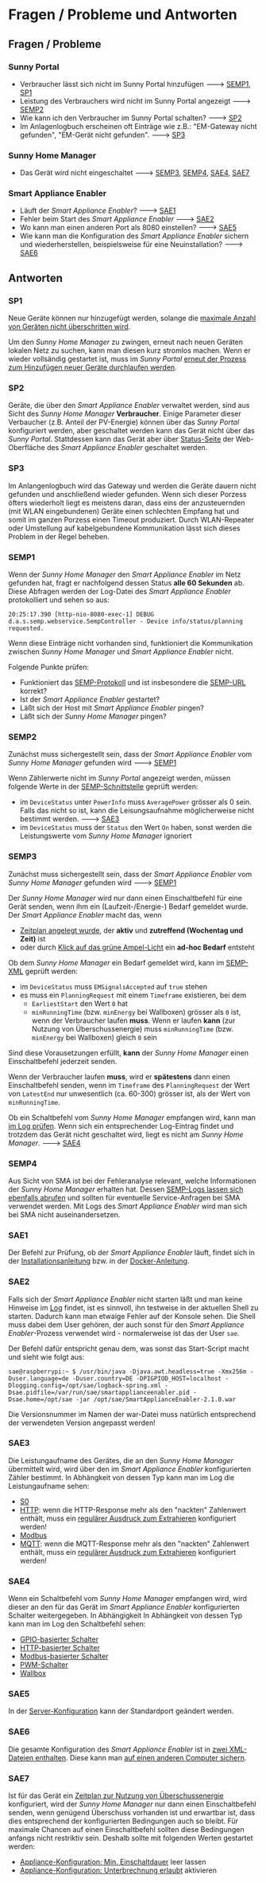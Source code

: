 # Fragen / Probleme und Antworten

## Fragen / Probleme
### Sunny Portal
- Verbraucher lässt sich nicht im Sunny Portal hinzufügen ---> [SEMP1](#semp1), [SP1](#sp1)
- Leistung des Verbrauchers wird nicht im Sunny Portal angezeigt ---> [SEMP2](#semp2)
- Wie kann ich den Verbraucher im Sunny Portal schalten? ---> [SP2](#sp2)
- Im Anlagenlogbuch erscheinen oft Einträge wie z.B.: "EM-Gateway nicht gefunden", "EM-Gerät nicht gefunden". ---> [SP3](#sp3)

### Sunny Home Manager
- Das Gerät wird nicht eingeschaltet ---> [SEMP3](#semp3), [SEMP4](#semp4), [SAE4](#sae4), [SAE7](#sae7)

### Smart Appliance Enabler
- Läuft der *Smart Appliance Enabler*? ---> [SAE1](#sae1)
- Fehler beim Start des *Smart Appliance Enabler* ---> [SAE2](#sae2)
- Wo kann man einen anderen Port als 8080 einstellen? ---> [SAE5](#sae5)
- Wie kann man die Konfiguration des *Smart Appliance Enabler* sichern und wiederherstellen, beispielsweise für eine Neuinstallation? ---> [SAE6](#sae6)

## Antworten

### SP1
Neue Geräte können nur hinzugefügt werden, solange die [maximale Anzahl von Geräten nicht überschritten wird](SunnyPortal_DE.md#max-devices).

Um den *Sunny Home Manager* zu zwingen, erneut nach neuen Geräten lokalen Netz zu suchen, kann man diesen kurz stromlos machen. Wenn er wieder vollsändig gestartet ist, muss im *Sunny Portal* [erneut der Prozess zum Hinzufügen neuer Geräte durchlaufen werden](SunnyPortal_DE.md).

### SP2
Geräte, die über den *Smart Appliance Enabler* verwaltet werden, sind aus Sicht des *Sunny Home Manager* **Verbraucher**. Einige Parameter dieser Verbaucher (z.B. Anteil der PV-Energie) können über das *Sunny Portal* konfiguriert werden, aber geschaltet werden kann das Gerät nicht über das *Sunny Portal*. Stattdessen kann das Gerät aber über [Status-Seite](Status_DE.md) der Web-Oberfläche des *Smart Appliance Enabler* geschaltet werden.

### SP3
Im Anlangenlogbuch wird das Gateway und werden die Geräte dauern nicht gefunden und anschließend wieder gefunden. Wenn sich dieser Porzess öfters wiederholt liegt es meistens daran, dass eins der anzusteuernden (mit WLAN eingebundenen) Geräte einen schlechten Empfang hat und somit im ganzen Porzess einen Timeout produziert. Durch WLAN-Repeater oder Umstellung auf kabelgebundene Kommunikation lässt sich dieses Problem in der Regel beheben.

### SEMP1
Wenn der *Sunny Home Manager* den *Smart Appliance Enabler* im Netz gefunden hat, fragt er nachfolgend dessen Status **alle 60 Sekunden** ab. Diese Abfragen werden der Log-Datei des *Smart Appliance Enabler* protokolliert und sehen so aus:
```
20:25:17.390 [http-nio-8080-exec-1] DEBUG d.a.s.semp.webservice.SempController - Device info/status/planning requested.
```
Wenn diese Einträge nicht vorhanden sind, funktioniert die Kommunikation zwischen *Sunny Home Manager* und *Smart Appliance Enabler* nicht.

Folgende Punkte prüfen:
- Funktioniert das [SEMP-Protokoll](SEMP_DE.md) und ist insbesondere die [SEMP-URL](SEMP_DE.md#url) korrekt?
- Ist der *Smart Appliance Enabler* gestartet?
- Läßt sich der Host mit *Smart Appliance Enabler* pingen?
- Läßt sich der *Sunny Home Manager* pingen?

### SEMP2
Zunächst muss sichergestellt sein, dass der *Smart Appliance Enabler* vom *Sunny Home Manager* gefunden wird ---> [SEMP1](#semp1)

Wenn Zählerwerte nicht im *Sunny Portal* angezeigt werden, müssen folgende Werte in der [SEMP-Schnittstelle](SEMP_DE.md#xml) geprüft werden:
- im `DeviceStatus` unter `PowerInfo` muss `AveragePower` grösser als 0 sein. Falls das nicht so ist, kann die Leisungsaufnahme möglicherweise nicht bestimmt werden. ---> [SAE3](#sae3)
- im `DeviceStatus` muss der `Status` den Wert `On` haben, sonst werden die Leistungswerte vom *Sunny Home Manager* ignoriert

### SEMP3
Zunächst muss sichergestellt sein, dass der *Smart Appliance Enabler* vom *Sunny Home Manager* gefunden wird ---> [SEMP1](#semp1)

Der *Sunny Home Manager* wird nur dann einen Einschaltbefehl für eine Gerät senden, wenn ihm ein (Laufzeit-/Energie-) Bedarf gemeldet wurde. Der *Smart Appliance Enabler* macht das, wenn 
- [Zeitplan angelegt wurde](Schedules_DE.md), der **aktiv** und **zutreffend (Wochentag und Zeit)** ist
- oder durch [Klick auf das grüne Ampel-Licht](Status_DE.md#click-green) ein **ad-hoc Bedarf** entsteht

Ob dem *Sunny Home Manager* ein Bedarf gemeldet wird, kann im [SEMP-XML](SEMP_DE.md#xml) geprüft werden:
- im `DeviceStatus` muss `EMSignalsAccepted` auf `true` stehen
- es muss ein `PlanningRequest` mit einem `Timeframe` existieren, bei dem
  - `EarliestStart` den Wert `0` hat
  - `minRunningTime` (bzw. `minEnergy` bei Wallboxen) grösser als `0` ist, wenn der Verbraucher laufen **muss**. Wenn er laufen **kann** (zur Nutzung von Überschussenergie) muss `minRunningTime` (bzw. `minEnergy` bei Wallboxen) gleich `0` sein

Sind diese Vorausetzungen erfüllt, **kann** der *Sunny Home Manager* einen Einschaltbefehl jederzeit senden.

Wenn der Verbraucher laufen **muss**, wird er **spätestens** dann einen Einschaltbefehl senden, wenn im `Timeframe` des `PlanningRequest` der Wert von `LatestEnd` nur unwesentlich (ca. 60-300) grösser ist, als der Wert von `minRunningTime`.

Ob ein Schaltbefehl vom *Sunny Home Manager* empfangen wird, kann man [im Log prüfen](Control_DE.md#control-request). Wenn sich ein entsprechender Log-Eintrag findet und trotzdem das Gerät nicht geschaltet wird, liegt es nicht am *Sunny Home Manager*.  ---> [SAE4](#sae4)

### SEMP4
Aus Sicht von SMA ist bei der Fehleranalyse relevant, welche Informationen der *Sunny Home Manager* erhalten hat. Dessen [SEMP-Logs lassen sich ebenfalls abrufen](ConnectionAssist_DE.md) und sollten für eventuelle Service-Anfragen bei SMA verwendet werden. Mit Logs des *Smart Appliance Enabler* wird man sich bei SMA nicht auseinandersetzen.

### SAE1
Der Befehl zur Prüfung, ob der *Smart Appliance Enabler* läuft, findet sich in der [Installationsanleitung](InstallationManual_DE.md#status) bzw. in der [Docker-Anleitung](Docker_DE.md#container-status).

### SAE2
Falls sich der *Smart Appliance Enabler* nicht starten läßt und man keine Hinweise im [Log](Logging_DE.md) findet, ist es sinnvoll, ihn testweise in der aktuellen Shell zu starten. Dadurch kann man etwaige Fehler auf der Konsole sehen. Die Shell muss dabei dem User gehören, der auch sonst für den *Smart Appliance Enabler*-Prozess verwendet wird - normalerweise ist das der User `sae`.

Der Befehl dafür entspricht genau dem, was sonst das Start-Script macht und sieht wie folgt aus:
```console
sae@raspberrypi:~ $ /usr/bin/java -Djava.awt.headless=true -Xmx256m -Duser.language=de -Duser.country=DE -DPIGPIOD_HOST=localhost -Dlogging.config=/opt/sae/logback-spring.xml -Dsae.pidfile=/var/run/sae/smartapplianceenabler.pid -Dsae.home=/opt/sae -jar /opt/sae/SmartApplianceEnabler-2.1.0.war
```  
Die Versionsnummer im Namen der war-Datei muss natürlich entsprechend der verwendeten Version angepasst werden!

### SAE3
Die Leistungaufname des Gerätes, die an den *Sunny Home Manager* übermittelt wird, wird über den im *Smart Appliance Enabler* konfigurierten Zähler bestimmt. In Abhängkeit von dessen Typ kann man im Log die Leistungaufname sehen:
- [S0](SOMeter_DE.md#log)
- [HTTP](HttpMeter_DE.md#log): wenn die HTTP-Response mehr als den "nackten" Zahlenwert enthält, muss ein [regulärer Ausdruck zum Extrahieren](ValueExtraction_DE.md) konfiguriert werden!
- [Modbus](ModbusMeter_DE.md#log)
- [MQTT](MqttMeter_DE.md#log): wenn die MQTT-Response mehr als den "nackten" Zahlenwert enthält, muss ein [regulärer Ausdruck zum Extrahieren](ValueExtraction_DE.md) konfiguriert werden!

### SAE4
Wenn ein Schaltbefehl vom *Sunny Home Manager* empfangen wird, wird dieser an den für das Gerät im *Smart Appliance Enabler* konfigurierten Schalter weitergegeben. In Abhängigkeit In Abhängkeit von dessen Typ kann man im Log den Schaltbefehl sehen:  
- [GPIO-basierter Schalter](GPIOSwitch_DE.md#log)
- [HTTP-basierter Schalter](HttpSwitch_DE.md#log)
- [Modbus-basierter Schalter](ModbusSwitch_DE.md#log)
- [PWM-Schalter](PwmSwitch_DE.md#log)
- [Wallbox](EVCharger_DE.md#log)

### SAE5
In der [Server-Konfiguration](ConfigurationFiles_DE.md#user-content-etc-default-smartapplianceenabler) kann der Standardport geändert werden.

### SAE6
Die gesamte Konfiguration des *Smart Appliance Enabler* ist in [zwei XML-Dateien enthalten](ConfigurationFiles_DE.md). Diese kann man [auf einen anderen Computer sichern](ConfigurationFiles_DE.md#user-content-scp).

### SAE7
Ist für das Gerät ein [Zeitplan zur Nutzung von Überschussenergie](Schedules_DE.md) konfiguriert, wird der *Sunny Home Manager* nur dann einen Einschaltbefehl senden, wenn genügend Überschuss vorhanden ist und erwartbar ist, dass dies entsprechend der konfigurierten Bedingungen auch so bleibt. Für maximale Chancen auf einen Einschaltbefehl sollten diese Bedingungen anfangs nicht restriktiv sein. Deshalb sollte mit folgenden Werten gestartet werden:
- [Appliance-Konfiguration: Min. Einschaltdauer](Appliance_DE.md) leer lassen
- [Appliance-Konfiguration: Unterbrechnung erlaubt](Appliance_DE.md) aktivieren
 